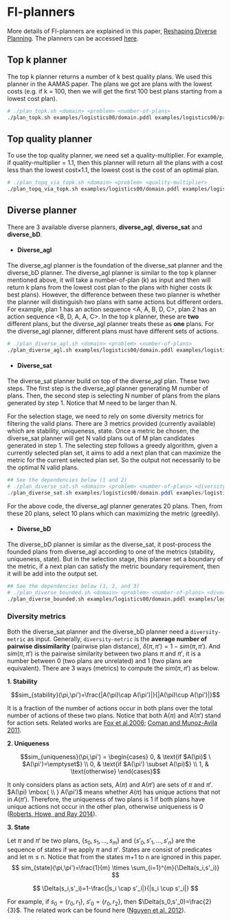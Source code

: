 # FI-planners

More details of FI-planners are explained in this paper, [Reshaping Diverse Planning](http://www.cs.toronto.edu/~shirin/AAAI-KatzM.5922.pdf). The planners can be accessed [here](https://github.com/IBM/forbiditerative).

## Top k planner

The top k planner returns a number of k best quality plans. We used this planner in the AAMAS paper. The plans we got are plans with the lowest costs (e.g. if k = 100, then we will get the first 100 best plans starting from a lowest cost plan).

```sh
# ./plan_topk.sh <domain> <problem> <number-of-plans>
./plan_topk.sh examples/logistics00/domain.pddl examples/logistics00/probLOGISTICS-4-0.pddl 100
```

## Top quality planner

To use the top quality planner, we need set a quality-multiplier. For example, if quality-multiplier = 1.1, then this planner will return all the plans with a cost less than the lowest cost$\times$1.1, the lowest cost is the cost of an optimal plan.

```sh
# ./plan_topq_via_topk.sh <domain> <problem> <quality-multiplier>
./plan_topq_via_topk.sh examples/logistics00/domain.pddl examples/logistics00/probLOGISTICS-4-0.pddl 1.1
```

## Diverse planner

There are 3 available diverse planners, **diverse_agl**, **diverse_sat** and **diverse_bD**.

- #### Diverse_agl

The diverse_agl planner is the foundation of the diverse_sat planner and the diverse_bD planner. The diverse_agl planner is similar to the top k planner mentioned above, it will take a number-of-plan (k) as input and then will return k plans from the lowest cost plan to the plans with higher costs (k best plans). However, the difference between these two planner is whether the planner will distinguish two plans with same actions but different orders. For example, plan 1 has an action sequence <A, A, B, D, C>, plan 2 has an action sequence <B, D, A, A, C>. In the top k planner, these are **two** different plans, but the diverse_agl planner treats these as **one** plans. For the diverse_agl planner, different plans must have different sets of actions.

```sh
# ./plan_diverse_agl.sh <domain> <problem> <number-of-plans>
./plan_diverse_agl.sh examples/logistics00/domain.pddl examples/logistics00/probLOGISTICS-4-0.pddl 10
```

- #### Diverse_sat

The diverse_sat planner build on top of the diverse_agl plan. These two steps. The first step is the diverse_agl planner generating M number of plans. Then, the second step is selecting N number of plans from the plans generated by step 1. Notice that M need to be larger than N.

For the selection stage, we need to rely on some diversity metrics for filtering the valid plans. There are 3 metrics provided (currently available) which are stability, uniqueness, state. Once a metric be chosen, the diverse_sat planner will get N valid plans out of M plan candidates generated in step 1. The selecting step follows a greedy algorithm, given a currently selected plan set, it aims to add a next plan that can maximize the metric for the current selected plan set. So the output not necessarily to be the optimal N valid plans.

```powershell
## See the dependencies below (1 and 2)
# ./plan_diverse_sat.sh <domain> <problem> <number-of-plans> <diversity-metric> <larger-number-of-plans>
./plan_diverse_sat.sh examples/logistics00/domain.pddl examples/logistics00/probLOGISTICS-4-0.pddl 10 stability 20
```

For the above code, the diverse_agl planner generates 20 plans. Then, from these 20 plans, select 10 plans which can maximizing the metric (greedily).

- #### Diverse_bD

The diverse_bD planner is similar as the diverse_sat, it post-process the founded plans from diverse_agl according to one of the metrics (stability, uniqueness, state). But in the selection stage, this planner set a boundary of the metric, if a next plan can satisfy the metric boundary requirement, then it will be add into the output set.

```sh
## See the dependencies below (1, 2, and 3)
# ./plan_diverse_bounded.sh <domain> <problem> <number-of-plans> <diversity-metric> <bound> <larger-number-of-plans>
./plan_diverse_bounded.sh examples/logistics00/domain.pddl examples/logistics00/probLOGISTICS-4-0.pddl 10 stability 0.25 20
```

### Diversity metrics

Both the diverse_sat planner and the diverse_bD planner need a ``diversity-metric`` as input. Generally, ``diversity-metric`` is the **average number of pairwise dissimilarity** (pairwise plan distance), $\delta(\pi,\pi')=1-sim(\pi,\pi')$. And $sim(\pi,\pi')$ is the pairwise similarity between two plans $\pi$ and $\pi'$, it is a number between 0 (two plans are unrelated) and 1 (two plans are equivalent). There are 3 ways (metrics) to compute the $sim(\pi,\pi')$ as below.

**1. Stability**

$$sim_{stability}(\pi,\pi')=\frac{|A(\pi)\cap A(\pi')|}{|A(\pi)\cup A(\pi')|}$$

It is a fraction of the number of actions occur in both plans over the total number of actions of these two plans. Notice that both A($\pi$) and A($\pi'$) stand for action sets. Related works are [Fox et al.2006](https://www.aaai.org/Papers/ICAPS/2006/ICAPS06-022.pdf); [Coman and Munoz-Avila 2011](http://www.cse.lehigh.edu/~munoz/Publications/aaai11.pdf).

**2. Uniqueness**

$$sim_{uniqueness}(\pi,\pi') =
\begin{cases}
0, & \text{if $A(\pi)$ \ $A(\pi')=\emptyset$} \\
0, & \text{if $A(\pi') \subset A(\pi)$} \\
1, & \text{otherwise}
\end{cases}$$

It only considers plans as action sets, A($\pi$) and A($\pi'$) are sets of $\pi$ and $\pi'$. $A(\pi) \mbox{ \\ } A(\pi')$ means whether $A(\pi)$ has unique actions that not in $A(\pi')$. Therefore, the uniqueness of two plans is 1 if both plans have unique actions not occur in the other plan, otherwise uniqueness is 0 ([Roberts, Howe, and Ray 2014](http://makro.ink/publications/robertsHoweRay14.icaps.evaluating.pdf)).

**3. State**

Let $\pi$ and $\pi'$ be two plans, $\{s_0,s_1,...,s_m\}$ and $\{s'_0,s'_1,...,s'_n\}$ are the sequence of states if we apply $\pi$ and $\pi'$. States are consist of predicates and let m $\leq$ n. Notice that from the states m+1 to n are ignored in this paper.
$$
sim_{state}(\pi,\pi')=\frac{1}{m} \times \sum_{i=1}^{m}{\Delta(s_i,s'_i)}
$$

$$
\Delta(s_i,s'_i)=1-\frac{|s_i \cap s'_i|}{|s_i \cup s'_i|}
$$

For example, if $s_0=\{r_0,r_1\}$, $s'_0=\{r_0,r_2\}$, then $\Delta(s_0,s'_0)=\frac{2}{3}$. The related work can be found here ([Nguyen et al. 2012](https://www.sciencedirect.com/science/article/pii/S0004370212000707)).